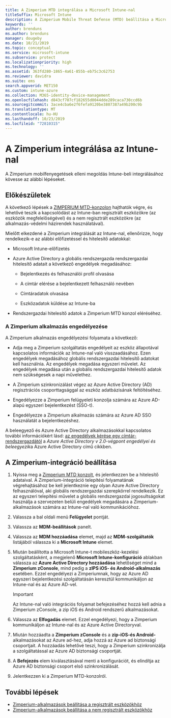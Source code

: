 ```yaml
---
title: A Zimperium MTD integrálása a Microsoft Intune-nal
titleSuffix: Microsoft Intune
description: A Zimperium Mobile Threat Defense (MTD) beállítása a Microsoft Intune-ban a mobileszközök a vállalati erőforrásokhoz való hozzáférésének kezeléséhez.
keywords: ''
author: brenduns
ms.author: brenduns
manager: dougeby
ms.date: 10/21/2019
ms.topic: conceptual
ms.service: microsoft-intune
ms.subservice: protect
ms.localizationpriority: high
ms.technology: ''
ms.assetid: 363fd280-1865-4a61-855b-eb75c3c62753
ms.reviewer: davidra
ms.suite: ems
search.appverid: MET150
ms.custom: intune-azure
ms.collection: M365-identity-device-management
ms.openlocfilehash: d843cf707cf182655d0044dde289caca730ccd6b
ms.sourcegitcommit: 3ace4cba6e2f6fefa9120be3807387a49b200c9b
ms.translationtype: MT
ms.contentlocale: hu-HU
ms.lasthandoff: 10/23/2019
ms.locfileid: "72810315"
---
```

# <a name="integrate-zimperium-with-intune"></a>A Zimperium integrálása az Intune-nal

A Zimperium mobilfenyegetések elleni megoldás Intune-beli integrálásához kövesse az alábbi lépéseket.

## <a name="before-you-begin"></a>Előkészületek

A következő lépések a [ZIMPERIUM MTD-konzolon](https://www.zimperium.com/platform) hajthatók végre, és lehetővé teszik a kapcsolódást az Intune-ban regisztrált eszközökre (az eszközök megfelelőségével) és a nem regisztrált eszközökre (az alkalmazás-védelmi házirendek használatával).

Mielőtt elkezdené a Zimperium integrálását az Intune-nal, ellenőrizze, hogy rendelkezik-e az alábbi előfizetéssel és hitelesítő adatokkal:

- Microsoft Intune-előfizetés

- Azure Active Directory a globális rendszergazda rendszergazdai hitelesítő adatait a következő engedélyek megadásához:

  - Bejelentkezés és felhasználói profil olvasása

  - A címtár elérése a bejelentkezett felhasználó nevében

  - Címtáradatok olvasása

  - Eszközadatok küldése az Intune-ba

- Rendszergazdai hitelesítő adatok a Zimperium MTD konzol eléréséhez.

### <a name="zimperium-app-authorization"></a>A Zimperium alkalmazás engedélyezése

A Zimperium alkalmazás engedélyezési folyamata a következő:

- Adja meg a Zimperium szolgáltatás engedélyeit az eszköz állapotával kapcsolatos információk az Intune-nal való visszaadásához. Ezen engedélyek megadásához globális rendszergazdai hitelesítő adatokat kell használnia. Az engedélyek megadása egyszeri művelet. Az engedélyek megadása után a globális rendszergazdai hitelesítő adatok nem szükségesek a napi művelethez.

- A Zimperium szinkronizálást végez az Azure Active Directory (AD) regisztrációs csoporttagsággal az eszköz adatbázisának feltöltéséhez.

- Engedélyezze a Zimperium felügyeleti konzolja számára az Azure AD-alapú egyszeri bejelentkezést (SSO-t).

- Engedélyezze a Zimperium alkalmazás számára az Azure AD SSO használatát a bejelentkezéshez.

A beleegyező és Azure Active Directory alkalmazásokkal kapcsolatos további információkért lásd: [az engedélyek kérése egy címtár-rendszergazdától](https://docs.microsoft.com/azure/active-directory/develop/v2-permissions-and-consent#request-the-permissions-from-a-directory-admin) a *Azure Active Directory v 2.0-végpont engedélyei és beleegyezik*a Azure Active Directory című cikkben.


## <a name="to-set-up-zimperium-integration"></a>A Zimperium-integráció beállítása

1. Nyissa meg a [Zimperium MTD konzolt](https://www.zimperium.com/platform), és jelentkezzen be a hitelesítő adataival. A Zimperium-integráció telepítési folyamatának végrehajtásához be kell jelentkeznie egy olyan Azure Active Directory felhasználóval, aki globális rendszergazdai szerepkörrel rendelkezik. Ez az egyszeri telepítési művelet a globális rendszergazdai jogosultságokat használja a szervezeten belüli engedélyek megadására a Zimperium-alkalmazások számára az Intune-nal való kommunikációhoz. 

2. Válassza a bal oldali menü **Felügyelet** pontját.

3. Válassza az **MDM-beállítások** panelt.

4. Válassza az **MDM hozzáadása** elemet, majd az **MDM-szolgáltatók** listájából válassza ki a **Microsoft Intune** elemet.

5. Miután beállította a Microsoft Intune-t mobileszköz-kezelési szolgáltatásként, a megjelenő **Microsoft Intune-konfiguráció** ablakban válassza az **Azure Active Directory hozzáadása** lehetőséget mind a **Zimperium zConsole**, mind pedig a **zIPS iOS- és Android-alkalmazás** esetében. Ezzel engedélyezi a Zimperiumnak, hogy az Azure AD egyszeri bejelentkezési szolgáltatásán keresztül kommunikáljon az Intune-nal és az Azure AD-vel.

    > [!IMPORTANT]  
    > Az Intune-nal való integrációs folyamat befejezéséhez hozzá kell adnia a Zimperium zConsole, a zip iOS és Android rendszerű alkalmazásokat.

6. Válassza az **Elfogadás** elemet. Ezzel engedélyezi, hogy a Zimperium kommunikáljon az Intune-nal és az Azure Active Directoryval.

7. Miután hozzáadta a **Zimperium zConsole** és a **zip-iOS-és Android-** alkalmazásokat az Azure ad-hez, adja hozzá az Azure ad biztonsági csoportjait. A hozzáadás lehetővé teszi, hogy a Zimperium szinkronizálja a szolgáltatással az Azure AD biztonsági csoportját.

8. A **Befejezés** elem kiválasztásával menti a konfigurációt, és elindítja az Azure AD biztonsági csoport első szinkronizálását.

9. Jelentkezzen ki a Zimperium MTD-konzolról.

## <a name="next-steps"></a>További lépések

- [Zimperium-alkalmazások beállítása a regisztrált eszközökhöz](mtd-apps-ios-app-configuration-policy-add-assign.md)
- [Zimperium-alkalmazások beállítása a nem regisztrált eszközökhöz](~/protect/mtd-add-apps-unenrolled-devices.md)
